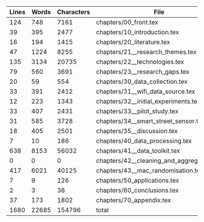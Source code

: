 Lines|Words|Characters|File
---|---|---|---
124|748|7161|chapters/00_front.tex
39|395|2477|chapters/10_introduction.tex
16|194|1415|chapters/20_literature.tex
47|1224|8255|chapters/21__research_themes.tex
135|3134|20735|chapters/22__technologies.tex
79|560|3691|chapters/23__research_gaps.tex
20|59|554|chapters/30_data_collection.tex
33|391|2412|chapters/31__wifi_data_source.tex
12|223|1343|chapters/32__initial_experiments.tex
33|407|2431|chapters/33__pilot_study.tex
31|585|3728|chapters/34__smart_street_sensor.tex
18|405|2501|chapters/35__discussion.tex
7|10|186|chapters/40_data_processing.tex
638|8153|56032|chapters/41__data_toolkit.tex
0|0|0|chapters/42__cleaning_and_aggregation.tex
417|6021|40125|chapters/43__mac_randomisation.tex
7|9|126|chapters/50_applications.tex
2|3|38|chapters/60_conclusions.tex
37|173|1802|chapters/70_appendix.tex
1680|22685|154796|total
